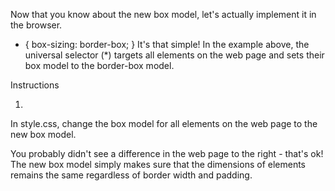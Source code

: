 Now that you know about the new box model, let's actually implement it in the browser.

* {
  box-sizing: border-box;
}
It's that simple! In the example above, the universal selector (*) targets all elements on the web page and sets their box model to the border-box model.

Instructions

1.
In style.css, change the box model for all elements on the web page to the new box model.

You probably didn't see a difference in the web page to the right - that's ok! The new box model simply makes sure that the dimensions of elements remains the same regardless of border width and padding.
